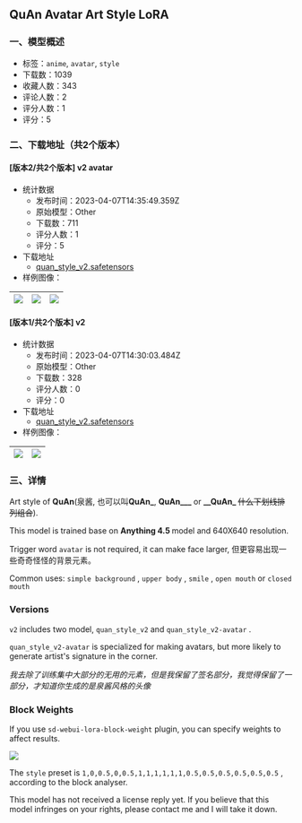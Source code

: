 ## QuAn Avatar Art Style LoRA
### 一、模型概述

- 标签：`anime`, `avatar`, `style`
- 下载数：1039
- 收藏人数：343
- 评论人数：2
- 评分人数：1
- 评分：5

### 二、下载地址（共2个版本）

#### [版本2/共2个版本] v2 avatar

- 统计数据
  - 发布时间：2023-04-07T14:35:49.359Z
  - 原始模型：Other
  - 下载数：711
  - 评分人数：1
  - 评分：5
- 下载地址
  - [quan_style_v2.safetensors](https://civitai.com/api/download/models/39188)
- 样例图像：

| <img src="https://image.civitai.com/xG1nkqKTMzGDvpLrqFT7WA/5ea4bbb7-9432-404b-2919-bc5621be0a00/width=450/459364.jpeg" /> | <img src="https://image.civitai.com/xG1nkqKTMzGDvpLrqFT7WA/36549f4a-af2c-40a8-efd9-3605f79a5e00/width=450/433851.jpeg" /> | <img src="https://image.civitai.com/xG1nkqKTMzGDvpLrqFT7WA/dada491e-339d-4c52-fd31-96e4edc6f300/width=450/438735.jpeg" /> |
| ---- | ---- | ---- |

#### [版本1/共2个版本] v2

- 统计数据
  - 发布时间：2023-04-07T14:30:03.484Z
  - 原始模型：Other
  - 下载数：328
  - 评分人数：0
  - 评分：0
- 下载地址
  - [quan_style_v2.safetensors](https://civitai.com/api/download/models/38186)
- 样例图像：

| <img src="https://image.civitai.com/xG1nkqKTMzGDvpLrqFT7WA/0eb0753c-8da4-47ba-f592-4cdc5baf7200/width=450/422850.jpeg" /> | <img src="https://image.civitai.com/xG1nkqKTMzGDvpLrqFT7WA/d8201a2a-b70c-4e07-f32a-43af768ad300/width=450/422955.jpeg" /> |
| ---- | ---- |


### 三、详情
<p>Art style of <strong>QuAn</strong>(泉酱, 也可以叫<strong>QuAn_</strong>, <strong>QuAn___</strong> or <strong>__QuAn_ </strong><s>什么下划线排列组合</s>).</p><p>This model is trained base on <strong>Anything 4.5 </strong>model and 640X640 resolution.</p><p>Trigger word <code>avatar</code> is not required, it can make face larger, 但更容易出现一些奇奇怪怪的背景元素。</p><p>Common uses: <code>simple background</code> , <code>upper body</code> , <code>smile</code> , <code>open mouth</code> or <code>closed mouth</code></p><p></p><h3>Versions</h3><p><code>v2</code> includes two model, <code>quan_style_v2</code> and <code>quan_style_v2-avatar</code> .</p><p><code>quan_style_v2-avatar</code> is specialized for making avatars, but more likely to generate artist's signature in the corner.</p><p><em>我去除了训练集中大部分的无用的元素，但是我保留了签名部分，我觉得保留了一部分，才知道你生成的是泉酱风格的头像</em></p><p></p><h3>Block Weights</h3><p>If you use <code>sd-webui-lora-block-weight</code> plugin, you can specify weights to affect results.</p><img src="https://imagecache.civitai.com/xG1nkqKTMzGDvpLrqFT7WA/f33b104a-2942-4c76-9cf8-1ebd38669a00/width=525/f33b104a-2942-4c76-9cf8-1ebd38669a00.jpeg" /><p>The <code>style</code> preset is <code>1,0,0.5,0,0.5,1,1,1,1,1,1,0.5,0.5,0.5,0.5,0.5,0.5</code> , according to the block analyser.</p><p></p><p>This model has not received a license reply yet. If you believe that this model infringes on your rights, please contact me and I will take it down.</p>